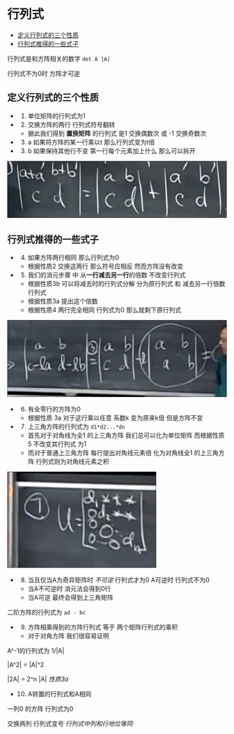 # 行列式
 
* [定义行列式的三个性质](#定义行列式的三个性质)
* [行列式推得的一些式子](#行列式推得的一些式子)

行列式是和方阵相关的数字 `det A |A|`

行列式不为0时 方阵才可逆

## 定义行列式的三个性质

* 1. 单位矩阵的行列式为1 
* 2. 交换方阵的两行 行列式符号翻转
    * 据此我们得到 **置换矩阵** 的行列式 是1 交换偶数次 或 -1 交换奇数次
* 3. a 如果将方阵的某一行乘以t 那么行列式变为t倍
* 3. b 如果保持其他行不变 第一行每个元素加上什么 那么可以拆开

![](img/0a6cace5.png)

## 行列式推得的一些式子

* 4. 如果方阵两行相同 那么行列式为0
    * 根据性质2 交换这两行 那么符号应相反 然而方阵没有改变
* 5. 我们的消元步骤 中 从**一行减去另一行**的倍数 不改变行列式
    * 根据性质3b 可以将减去时的行列式分解 分为原行列式 和 减去另一行倍数行列式 
    * 根据性质3a 提出这个倍数 
    * 根据性质4 两行完全相同 行列式为0 那么就剩下原行列式

![](img/e0d51130.png)

* 6. 有全零行的方阵为0 
    * 根据性质 3a 对于这行乘以任意 系数k 变为原来k倍 但是方阵不变
* 7. 上三角方阵的行列式为 `d1*d2...*dn`
    * 首先对于对角线为全1 的上三角方阵 我们总可以化为单位矩阵 而根据性质5 不改变其行列式 为1 
    * 而对于普通上三角方阵 每行提出对角线元素倍 化为对角线全1 的上三角方阵 行列式则为对角线元素之积

![](img/aacc2e27.png)

* 8. 当且仅当A为奇异矩阵时 *不可逆* 行列式才为0 A可逆时 行列式不为0
    * 当A不可逆时 消元法会得到0行
    * 当A可逆 最终会得到上三角矩阵

二阶方阵的行列式为 `ad - bc`

* 9. 方阵相乘得到的方阵行列式 等于 两个矩阵行列式的乘积
    * 对于对角方阵 我们很容易证明

A^-1的行列式为 1/|A|

|A^2| =  |A|^2

|2A| = 2^n |A| *性质3a*

* 10. A转置的行列式和A相同

一列0 的方阵 行列式为0

交换两列 行列式变号 *行列式中列和行地位等同*
